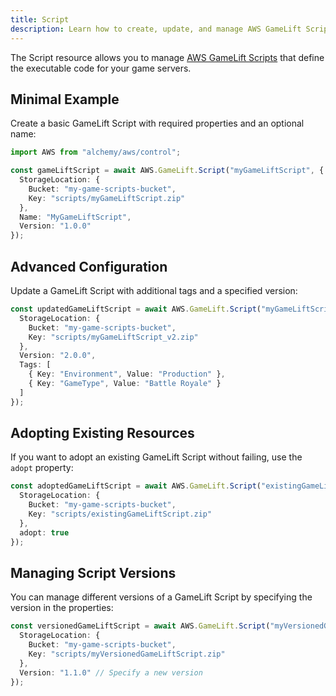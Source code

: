 ```yaml
---
title: Script
description: Learn how to create, update, and manage AWS GameLift Scripts using Alchemy Cloud Control.
---
```



The Script resource allows you to manage [AWS GameLift Scripts](https://docs.aws.amazon.com/gamelift/latest/userguide/) that define the executable code for your game servers.

## Minimal Example

Create a basic GameLift Script with required properties and an optional name:

```ts
import AWS from "alchemy/aws/control";

const gameLiftScript = await AWS.GameLift.Script("myGameLiftScript", {
  StorageLocation: {
    Bucket: "my-game-scripts-bucket",
    Key: "scripts/myGameLiftScript.zip"
  },
  Name: "MyGameLiftScript",
  Version: "1.0.0"
});
```

## Advanced Configuration

Update a GameLift Script with additional tags and a specified version:

```ts
const updatedGameLiftScript = await AWS.GameLift.Script("myGameLiftScript", {
  StorageLocation: {
    Bucket: "my-game-scripts-bucket",
    Key: "scripts/myGameLiftScript_v2.zip"
  },
  Version: "2.0.0",
  Tags: [
    { Key: "Environment", Value: "Production" },
    { Key: "GameType", Value: "Battle Royale" }
  ]
});
```

## Adopting Existing Resources

If you want to adopt an existing GameLift Script without failing, use the `adopt` property:

```ts
const adoptedGameLiftScript = await AWS.GameLift.Script("existingGameLiftScript", {
  StorageLocation: {
    Bucket: "my-game-scripts-bucket",
    Key: "scripts/existingGameLiftScript.zip"
  },
  adopt: true
});
```

## Managing Script Versions

You can manage different versions of a GameLift Script by specifying the version in the properties:

```ts
const versionedGameLiftScript = await AWS.GameLift.Script("myVersionedGameLiftScript", {
  StorageLocation: {
    Bucket: "my-game-scripts-bucket",
    Key: "scripts/myVersionedGameLiftScript.zip"
  },
  Version: "1.1.0" // Specify a new version
});
```
